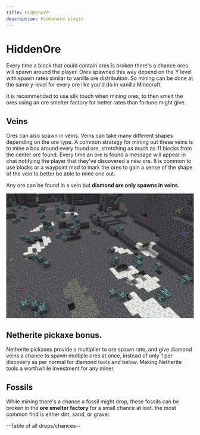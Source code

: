 ```yaml
---
title: Hiddenore
description: Hiddenore plugin
---
```


# HiddenOre
Every time a block that could contain ores is broken there's a chance ores will spawn around the player. Ores spawned this way depend on the Y level with spawn rates similar to vanilla ore distribution. So mining can be done at the same y-level for every ore like you'd do in vanilla Minecraft.

It is recommended to use silk touch when mining ores, to then smelt the ores using an ore smelter factory for better rates than fortune might give.

## Veins

Ores can also spawn in veins. Veins can take many different shapes depending on the ore type.
A common strategy for mining out these veins is to mine a box around every found ore, stretching as much as 11 blocks from the center ore found.
Every time an ore is found a message will appear in chat notifying the player that they've discovered a new ore. It is common to use blocks or a waypoint mod to mark the ores to gain a sense of the shape of the vein to better be able to mine one out. 

Any ore can be found in a vein but **diamond ore only spawns in veins.**

![Diamond Vein](./media/Diamondvein.png)

## Netherite pickaxe bonus.

Netherite pickaxes provide a multiplier to ore spawn rate, and give diamond veins a chance to spawn multiple ores at once, instead of only 1 per discovery as per normal for diamond tools and below. Making Netherite tools a worthwhile investment for any miner. 

## Fossils

While mining there's a chance a fossil might drop, these fossils can be broken in the **ore smelter factory** for a small chance at loot. the most common find is either dirt, sand, or gravel.

--Table of all drops/chances--
